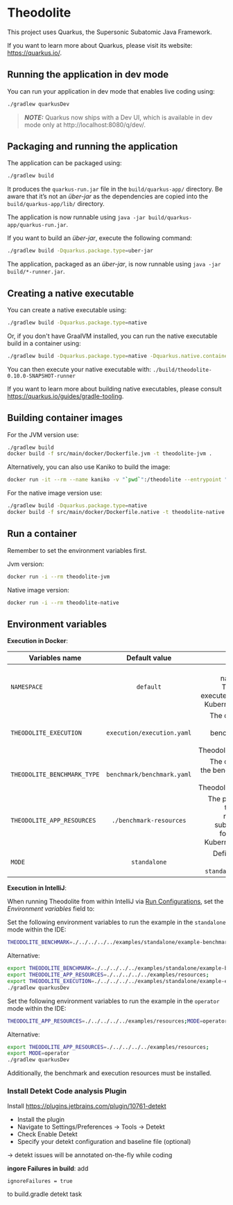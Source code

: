 # Theodolite

This project uses Quarkus, the Supersonic Subatomic Java Framework.

If you want to learn more about Quarkus, please visit its website: https://quarkus.io/.

## Running the application in dev mode

You can run your application in dev mode that enables live coding using:

```sh
./gradlew quarkusDev
```

> **_NOTE:_**  Quarkus now ships with a Dev UI, which is available in dev mode only at http://localhost:8080/q/dev/.


## Packaging and running the application

The application can be packaged using:

```sh
./gradlew build
```

It produces the `quarkus-run.jar` file in the `build/quarkus-app/` directory.
Be aware that it’s not an _über-jar_ as the dependencies are copied into the `build/quarkus-app/lib/` directory.

The application is now runnable using `java -jar build/quarkus-app/quarkus-run.jar`.

If you want to build an _über-jar_, execute the following command:

```sh
./gradlew build -Dquarkus.package.type=uber-jar
```

The application, packaged as an _über-jar_, is now runnable using `java -jar build/*-runner.jar`.

## Creating a native executable

You can create a native executable using:

```sh
./gradlew build -Dquarkus.package.type=native
```

Or, if you don't have GraalVM installed, you can run the native executable build in a container using:

```sh
./gradlew build -Dquarkus.package.type=native -Dquarkus.native.container-build=true
```

You can then execute your native executable with:
```./build/theodolite-0.10.0-SNAPSHOT-runner```

If you want to learn more about building native executables, please consult https://quarkus.io/guides/gradle-tooling.

## Building container images

For the JVM version use:

```sh
./gradlew build
docker build -f src/main/docker/Dockerfile.jvm -t theodolite-jvm .
```

Alternatively, you can also use Kaniko to build the image:

```sh
docker run -it --rm --name kaniko -v "`pwd`":/theodolite --entrypoint "" gcr.io/kaniko-project/executor:debug /kaniko/executor --context /theodolite --dockerfile src/main/docker/Dockerfile.jvm --no-push
```

For the native image version use:

```sh
./gradlew build -Dquarkus.package.type=native
docker build -f src/main/docker/Dockerfile.native -t theodolite-native .
```

## Run a container

Remember to set the environment variables first.

Jvm version:

```sh
docker run -i --rm theodolite-jvm
```

Native image version:

```sh
docker run -i --rm theodolite-native
```

## Environment variables

**Execution in Docker**:

| Variables name               | Default value                      |Usage         |
| -----------------------------|:----------------------------------:| ------------:|
| `NAMESPACE`                  | `default`                          |Determines the namespace of the Theodolite will be executed in. Used in the KubernetesBenchmark|
| `THEODOLITE_EXECUTION`       |  `execution/execution.yaml`        |The complete path to the benchmarkExecution file. Used in the TheodoliteYamlExecutor. |
| `THEODOLITE_BENCHMARK_TYPE`  |  `benchmark/benchmark.yaml`        |The complete path to the benchmarkType file. Used in the TheodoliteYamlExecutor.|
| `THEODOLITE_APP_RESOURCES`   |  `./benchmark-resources`           |The path under which the yamls for the resources for the subexperiments are found. Used in the KubernetesBenchmark|
| `MODE`                       | `standalone`                       |Defines the mode of operation: either `standalone` or `operator`

**Execution in IntelliJ**:

When running Theodolite from within IntelliJ via
[Run Configurations](https://www.jetbrains.com/help/idea/work-with-gradle-tasks.html#gradle_run_config), set the *Environment variables* field to:

Set the following environment variables to run the example in the `standalone` mode within the IDE:

```sh
THEODOLITE_BENCHMARK=./../../../../examples/standalone/example-benchmark.yaml;THEODOLITE_EXECUTION=./../../../../examples/standalone/example-execution.yaml;THEODOLITE_APP_RESOURCES=./../../../../examples/resources;
```

Alternative:

``` sh
export THEODOLITE_BENCHMARK=./../../../../examples/standalone/example-benchmark.yaml
export THEODOLITE_APP_RESOURCES=./../../../../examples/resources;
export THEODOLITE_EXECUTION=./../../../../examples/standalone/example-execution.yaml
./gradlew quarkusDev
```

Set the following environment variables to run the example in the `operator` mode within the IDE:

```sh
THEODOLITE_APP_RESOURCES=./../../../../examples/resources;MODE=operator
```

Alternative:

``` sh
export THEODOLITE_APP_RESOURCES=./../../../../examples/resources;
export MODE=operator
./gradlew quarkusDev
```

Additionally, the benchmark and execution resources must be installed.

### Install Detekt Code analysis Plugin

Install <https://plugins.jetbrains.com/plugin/10761-detekt>

- Install the plugin
- Navigate to Settings/Preferences -> Tools -> Detekt
- Check Enable Detekt
- Specify your detekt configuration and baseline file (optional)

-> detekt issues will be annotated on-the-fly while coding

**ingore Failures in build**: add

```ignoreFailures = true```

to build.gradle detekt task

